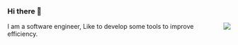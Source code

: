 ### Hi there 👋

<img align="right" src="https://github-readme-stats.vercel.app/api?username=yansenlei&show_icons=true&icon_color=0366d6&text_color=24292e&bg_color=ffffff&hide_title=true" />

I am a software engineer, Like to develop some tools to improve efficiency.
